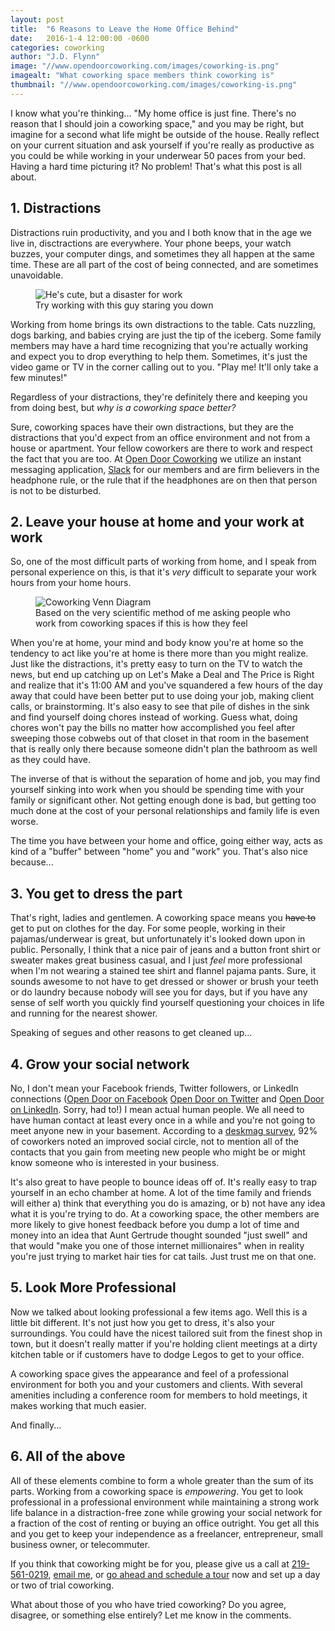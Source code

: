 ```yaml
---
layout: post
title:  "6 Reasons to Leave the Home Office Behind"
date:   2016-1-4 12:00:00 -0600
categories: coworking
author: "J.D. Flynn"
image: "//www.opendoorcoworking.com/images/coworking-is.png"
imagealt: "What coworking space members think coworking is"
thumbnail: "//www.opendoorcoworking.com/images/coworking-is.png"
---
```


I know what you're thinking... "My home office is just fine.  There's no reason that I should join a coworking space," and you may be right, but imagine for a second what life might be outside of the house.  Really reflect on your current situation and ask yourself if you're really as productive as you could be while working in your underwear 50 paces from your bed.  Having a hard time picturing it?  No problem!  That's what this post is all about.

<h2 class="list-header"> 1. Distractions </h2>

Distractions ruin productivity, and you and I both know that in the age we live in, disctractions are everywhere.  Your phone beeps, your watch buzzes, your computer dings, and sometimes they all happen at the same time.  These are all part of the cost of being connected, and are sometimes unavoidable.
<figure class="float-right">
<img alt="He's cute, but a disaster for work" src='//www.opendoorcoworking.com/images/needy-cat.jpg' class="blog-pic">
<figcaption>Try working with this guy staring you down</figcaption>
</figure>

Working from home brings its own distractions to the table.  Cats nuzzling, dogs barking, and babies crying are just the tip of the iceberg.  Some family members may have a hard time recognizing that you're actually working and expect you to drop everything to help them.  Sometimes, it's just the video game or TV in the corner calling out to you.  "Play me!  It'll only take a few minutes!"

Regardless of your distractions, they're definitely there and keeping you from doing best, but _why is a coworking space better?_

Sure, coworking spaces have their own distractions, but they are the distractions that you'd expect from an office environment and not from a house or apartment.  Your fellow coworkers are there to work and respect the fact that you are too.  At [Open Door Coworking](http://www.opendoorcoworking.com) we utilize an instant messaging application, [Slack](http://www.slack.com) for our members and are firm believers in the headphone rule, or the rule that if the headphones are on then that person is not to be disturbed.

<h2 class="list-header">2. Leave your house at home and your work at work</h2>

So, one of the most difficult parts of working from home, and I speak from personal experience on this, is that it's _very_ difficult to separate your work hours from your home hours.

<figure class="center">
<img alt="Coworking Venn Diagram" src='//www.opendoorcoworking.com/images/coworking-venn.png' class="blog-pic">
<figcaption>Based on the very scientific method of me asking people who work from coworking spaces if this is how they feel</figcaption>
</figure>

When you're at home, your mind and body know you're at home so the tendency to act like you're at home is there more than you might realize.  Just like the distractions, it's pretty easy to turn on the TV to watch the news, but end up catching up on Let's Make a Deal and The Price is Right and realize that it's 11:00 AM and you've squandered a few hours of the day away that could have been better put to use doing your job, making client calls, or brainstorming.  It's also easy to see that pile of dishes in the sink and find yourself doing chores instead of working.  Guess what, doing chores won't pay the bills no matter how accomplished you feel after sweeping those cobwebs out of that closet in that room in the basement that is really only there because someone didn't plan the bathroom as well as they could have.

The inverse of that is without the separation of home and job, you may find yourself sinking into work when you should be spending time with your family or significant other.  Not getting enough done is bad, but getting too much done at the cost of your personal relationships and family life is even worse.

The time you have between your home and office, going either way, acts as kind of a "buffer" between "home" you and "work" you. That's also nice because...

<h2 class="list-header">3. You get to dress the part</h2>

That's right, ladies and gentlemen.  A coworking space means you <s>have to</s> get to put on clothes for the day.  For some people, working in their pajamas/underwear is great, but unfortunately it's looked down upon in public.  Personally, I think that a nice pair of jeans and a button front shirt or sweater makes great business casual, and I just _feel_ more professional when I'm not wearing a stained tee shirt and flannel pajama pants.  Sure, it sounds awesome to not have to get dressed or shower or brush your teeth or do laundry because nobody will see you for days, but if you have any sense of self worth you quickly find yourself questioning your choices in life and running for the nearest shower.

Speaking of segues and other reasons to get cleaned up...

<h2 class="list-header">4. Grow your social network</h2>

No, I don't mean your Facebook friends, Twitter followers, or LinkedIn connections ([Open Door on Facebook](http://www.facebook.com/opendoorcoworking) [Open Door on Twitter](http://twitter.com/OpenDoorCowork) and [Open Door on LinkedIn](https://www.linkedin.com/company/open-door-coworking/).  Sorry, had to!)  I mean actual human people.  We all need to have human contact at least every once in a while and you're not going to meet anyone new in your basement.  According to a [deskmag survey](http://www.deskmag.com/en/the-coworking-market-report-forecast-2014), 92% of coworkers noted an improved social circle, not to mention all of the contacts that you gain from meeting new people who might be or might know someone who is interested in your business.

It's also great to have people to bounce ideas off of.  It's really easy to trap yourself in an echo chamber at home.  A lot of the time family and friends will either a) think that everything you do is amazing, or b) not have any idea what it is you're trying to do.  At a coworking space, the other members are more likely to give honest feedback before you dump a lot of time and money into an idea that Aunt Gertrude thought sounded "just swell" and that would "make you one of those internet millionaires" when in reality you're just trying to market hair ties for cat tails.  Just trust me on that one.

<h2 class="list-header">5. Look More Professional</h2>

Now we talked about looking professional a few items ago.  Well this is a little bit different.  It's not just how you get to dress, it's also your surroundings.  You could have the nicest tailored suit from the finest shop in town, but it doesn't really matter if you're holding client meetings at a dirty kitchen table or if customers have to dodge Legos to get to your office.

A coworking space gives the appearance and feel of a professional environment for both you and your customers and clients.  With several amenities including a conference room for members to hold meetings, it makes working that much easier.

And finally...

<h2 class="list-header">6. All of the above</h2>

All of these elements combine to form a whole greater than the sum of its parts.  Working from a coworking space is _empowering_.  You get to look professional in a professional environment while maintaining a strong work life balance in a distraction-free zone while growing your social network for a fraction of the cost of renting or buying an office outright.  You get all this and you get to keep your independence as a freelancer, entrepreneur, small business owner, or telecommuter.

If you think that coworking might be for you, please give us a call at [219-561-0219](tel:219-561-0219), [email me](mailto:jd@opendoorcoworking.com), or [go ahead and schedule a tour](http://goo.gl/forms/ook9usnqsn) now and set up a day or two of trial coworking.

What about those of you who have tried coworking?  Do you agree, disagree, or something else entirely?  Let me know in the comments.
